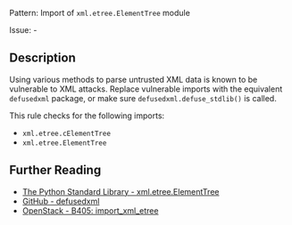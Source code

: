 Pattern: Import of `xml.etree.ElementTree` module

Issue: -

## Description

Using various methods to parse untrusted XML data is known to be vulnerable to
XML attacks. Replace vulnerable imports with the equivalent `defusedxml`
package, or make sure `defusedxml.defuse_stdlib()` is called.

This rule checks for the following imports:

  - `xml.etree.cElementTree`
  - `xml.etree.ElementTree`

## Further Reading

* [ The Python Standard Library - xml.etree.ElementTree](https://docs.python.org/2/library/xml.etree.elementtree.html#module-xml.etree.ElementTree)
* [GitHub - defusedxml](https://github.com/tiran/defusedxml)
* [OpenStack - B405: import_xml_etree](https://docs.openstack.org/developer/bandit/api/bandit.blacklists.html#b405-import-xml-etree)
